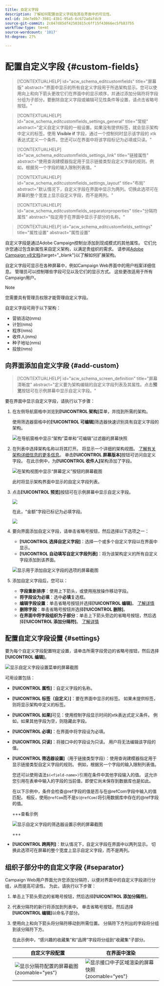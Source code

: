 ```yaml
---
title: 自定义字段
description: 了解如何配置自定义字段及其在界面中的可见性。
exl-id: 34e7e0b7-3981-43b1-95a5-6c672adafdc9
source-git-commit: 2c047d85df42503815c6ff15f43066ec5fb83755
workflow-type: tm+mt
source-wordcount: '1017'
ht-degree: 27%

---
```


# 配置自定义字段 {#custom-fields}

>[!CONTEXTUALHELP]
>id="acw_schema_editcustomfields"
>title="屏幕版"
>abstract="界面中显示的所有自定义字段用于所选架构显示。您可以使用向上和向下箭头更改它们在界面中的显示顺序，并通过添加分隔符将字段分组为子部分。要删除自定义字段或编辑可见性条件等设置，请点击省略号按钮。"

>[!CONTEXTUALHELP]
>id="acw_schema_editcustomfields_settings_general"
>title="常规"
>abstract="定义自定义字段的一般设置。如果没有提供标签，就会显示架构中定义的标签。使用 **Visible if** 字段，通过一个控制何时显示该字段的 xtk 表达式定义一个条件。您还可以在界面中将该字段标记为必填或只读。"

>[!CONTEXTUALHELP]
>id="acw_schema_editcustomfields_settings_link"
>title="链接属性"
>abstract="使用查询建模器指定用于显示链接类型自定义字段的规则。例如，根据另一个字段的输入限制列表值。"

>[!CONTEXTUALHELP]
>id="acw_schema_editcustomfields_settings_layout"
>title="布局"
>abstract="默认情况下，自定义字段在界面中显示为两列。切换此选项可在屏幕的整个宽度上显示自定义字段，而不是两列。"

>[!CONTEXTUALHELP]
>id="acw_schema_editcustomfields_separatorproperties"
>title="分隔符属性"
>abstract="指定用于在界面中显示子部分的名称。"

<!-- NOT USED IN THE UI?-->

>[!CONTEXTUALHELP]
>id="acw_schema_editcustomfields_settings"
>title="属性设置"
>abstract="属性设置"

自定义字段是通过Adobe Campaign控制台添加到现成模式的其他属性。 它们允许您通过包含新属性来自定义架构，以满足贵组织的需求。 请参阅[Adobe Campaign v8文档](https://experienceleague.adobe.com/docs/campaign/campaign-v8/developer/shemas-forms/extend-schema.html){target="_blank"}以了解如何扩展架构。

自定义字段可显示在各种屏幕中，例如Campaign Web界面中的用户档案详细信息。 管理员可以控制哪些字段可见以及它们的显示方式。 这些更改适用于所有Campaign用户。

>[!NOTE]
>
>您需要具有管理员权限才能管理自定义字段。

自定义字段可用于以下架构：

* 营销活动(nms)
* 计划(nms)
* 程序(nms)
* 收件人(nms)
* 种子地址(nms)
* 投放(nms)

## 向界面添加自定义字段 {#add-custom}

>[!CONTEXTUALHELP]
>id="acw_schema_screen_definition"
>title="屏幕清晰度"
>abstract="定义要为架构编辑的自定义字段列表及其属性。点击&#x200B;**预览**&#x200B;按钮可在示例屏幕中显示自定义字段。"


要在界面中显示自定义字段，请执行以下步骤：

1. 在左侧导航窗格中浏览到&#x200B;**[!UICONTROL 架构]**&#x200B;菜单，并找到所需的架构。

   使用筛选器窗格中的&#x200B;**[!UICONTROL 可编辑]**&#x200B;筛选器快速识别具有自定义字段的架构。

   ![在导航窗格中显示“架构”菜单和“可编辑”过滤器的屏幕快照](assets/custom-fields-open.png)

1. 在列表中选择架构名称以将其打开。 将显示一个详细的架构视图。 [了解有关架构详细信息的更多信息](../administration/schemas.md)。 单击&#x200B;**[!UICONTROL 屏幕版本]**&#x200B;按钮可访问自定义字段。 在此示例中，为&#x200B;**[!UICONTROL 收件人]**&#x200B;架构添加了字段。

   ![在架构视图中显示“屏幕定义”按钮的屏幕截图](assets/custom-fields-edit.png)

   此时将显示架构界面中显示的自定义字段列表。

1. 点击&#x200B;**[!UICONTROL 预览]**&#x200B;按钮可在示例屏幕中显示自定义字段。

   ![](assets/custom-fields-edit2.png)

   在此，“金额”字段已标记为必填字段。

   ![](assets/custom-fields-edit3.png)

1. 要向界面添加自定义字段，请单击省略号按钮，然后选择以下选项之一：

   * **[!UICONTROL 选择自定义字段]**：选择一个或多个自定义字段以在界面中显示。
   * **[!UICONTROL 自动填写自定义字段列表]**：将为该架构定义的所有自定义字段添加到该界面。

   ![显示用于添加自定义字段的选项的屏幕截图](assets/custom-fields-add.png)

1. 添加自定义字段后，您可以：

   * **字段重新排序**：使用上下箭头，或使用拖放操作移动字段。
   * **将字段设为必填**：选中&#x200B;**必填**&#x200B;复选框。
   * **编辑字段设置**：单击省略号按钮并选择&#x200B;**[!UICONTROL 编辑]**。 [了解详情](#settings)
   * **删除字段**：单击省略号按钮并选择&#x200B;**[!UICONTROL 删除]**。
   * **在界面中将字段组织为子部分**：单击上下箭头旁边的省略号按钮，然后选择&#x200B;**[!UICONTROL 添加分隔符]**。 [了解详情](#separator)

## 配置自定义字段设置 {#settings}

要为每个自定义字段配置特定设置，请单击所需字段旁边的省略号按钮，然后选择&#x200B;**[!UICONTROL 编辑]**。

![显示自定义字段设置菜单的屏幕截图](assets/custom-fields-settings.png)

可用设置包括：

* **[!UICONTROL 属性]**：自定义字段的名称。
* **[!UICONTROL 标签（自定义）]**：要在界面中显示的标签。 如果未提供标签，则将显示架构中定义的标签。
* **[!UICONTROL 如果]**&#x200B;可见：使用控制字段显示时间的xtk表达式定义条件。 例如，如果其他字段为空，则隐藏此字段。
* **[!UICONTROL 必填]**：在界面中将字段设为必填。
* **[!UICONTROL 只读]**：将接口中的字段设为只读。 用户将无法编辑该字段的值。
* **[!UICONTROL 筛选器设置]**（用于链接类型字段）：使用查询建模器指定用于显示链接类型自定义字段的规则。 例如，根据另一个字段的输入限制列表值。

  您还可以使用语法`$(<field-name>)`引用在条件中其他字段输入的值。 这允许您引用在表单中输入的字段的当前值，即使它尚未保存到数据库也是如此。

  在以下示例中，条件会检查@ref字段的值是否与在@refCom字段中输入的值匹配。 相反，使用`@refCom`而不是`$(@refCom)`将引用数据库中存在的@ref字段的值。

  +++查看示例

  ![显示自定义字段的筛选器设置示例的屏幕截图](assets/custom-fields-ref.png)

  +++

* **[!UICONTROL 跨两列]**：默认情况下，自定义字段在界面中以两列显示。 切换此选项可在屏幕的整个宽度上显示自定义字段，而不是两列。

## 组织子部分中的自定义字段 {#separator}

Campaign Web用户界面允许您添加分隔符，以便对界面中的自定义字段进行分组，从而提高可读性。 为此，请执行以下步骤：

1. 单击上下箭头旁边的省略号按钮，然后选择&#x200B;**[!UICONTROL 添加分隔符]**。

1. 代表分隔符的新行将添加到列表中。 单击省略号按钮，然后选择&#x200B;**[!UICONTROL 编辑]**&#x200B;以命名子部分。

1. 使用向上和向下箭头将分隔符移动到所需位置。 分隔符下方列出的字段将分组到该分隔符下方。

   在此示例中，“感兴趣的收藏集”和“品牌”字段将分组到“收藏集”子部分。

   | 自定义字段配置 | 在界面中渲染 |
   |  ---  |  ---  |
   | ![显示分隔符配置的屏幕截图](assets/custom-fields-separator.png){zoomable="yes"} | ![显示接口中子区域渲染的屏幕快照](assets/custom-fields-section.png){zoomable="yes"} |